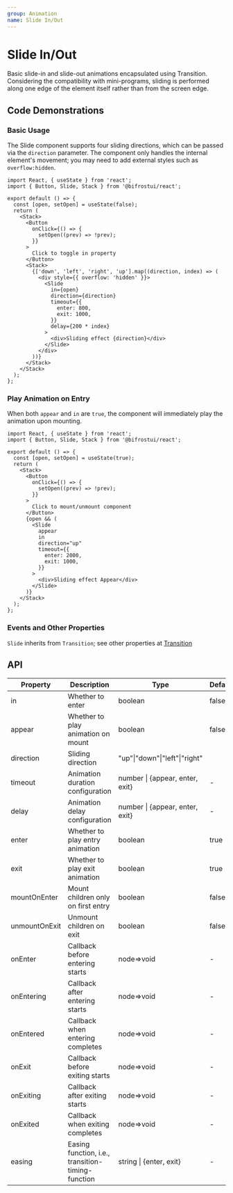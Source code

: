```yaml
---
group: Animation
name: Slide In/Out
---
```


# Slide In/Out

Basic slide-in and slide-out animations encapsulated using Transition.
Considering the compatibility with mini-programs, sliding is performed along one edge of the element itself rather than from the screen edge.

## Code Demonstrations

### Basic Usage

The Slide component supports four sliding directions, which can be passed via the `direction` parameter.
The component only handles the internal element's movement; you may need to add external styles such as `overflow:hidden`.

```tsx
import React, { useState } from 'react';
import { Button, Slide, Stack } from '@bifrostui/react';

export default () => {
  const [open, setOpen] = useState(false);
  return (
    <Stack>
      <Button
        onClick={() => {
          setOpen((prev) => !prev);
        }}
      >
        Click to toggle in property
      </Button>
      <Stack>
        {['down', 'left', 'right', 'up'].map((direction, index) => (
          <div style={{ overflow: 'hidden' }}>
            <Slide
              in={open}
              direction={direction}
              timeout={{
                enter: 800,
                exit: 1000,
              }}
              delay={200 * index}
            >
              <div>Sliding effect {direction}</div>
            </Slide>
          </div>
        ))}
      </Stack>
    </Stack>
  );
};
```

### Play Animation on Entry

When both `appear` and `in` are `true`,
the component will immediately play the animation upon mounting.

```tsx
import React, { useState } from 'react';
import { Button, Slide, Stack } from '@bifrostui/react';

export default () => {
  const [open, setOpen] = useState(true);
  return (
    <Stack>
      <Button
        onClick={() => {
          setOpen((prev) => !prev);
        }}
      >
        Click to mount/unmount component
      </Button>
      {open && (
        <Slide
          appear
          in
          direction="up"
          timeout={{
            enter: 2000,
            exit: 1000,
          }}
        >
          <div>Sliding effect Appear</div>
        </Slide>
      )}
    </Stack>
  );
};
```

### Events and Other Properties

`Slide` inherits from `Transition`; see other properties at [Transition](/cores/transition)

## API

| Property      | Description                                       | Type                            | Default |
| ------------- | ------------------------------------------------- | ------------------------------- | ------- |
| in            | Whether to enter                                  | boolean                         | false   |
| appear        | Whether to play animation on mount                | boolean                         | false   |
| direction     | Sliding direction                                 | "up"\|"down"\|"left"\|"right"   |         |
| timeout       | Animation duration configuration                  | number \| {appear, enter, exit} | -       |
| delay         | Animation delay configuration                     | number \| {appear, enter, exit} | -       |
| enter         | Whether to play entry animation                   | boolean                         | true    |
| exit          | Whether to play exit animation                    | boolean                         | true    |
| mountOnEnter  | Mount children only on first entry                | boolean                         | false   |
| unmountOnExit | Unmount children on exit                          | boolean                         | false   |
| onEnter       | Callback before entering starts                   | node=>void                      | -       |
| onEntering    | Callback after entering starts                    | node=>void                      | -       |
| onEntered     | Callback when entering completes                  | node=>void                      | -       |
| onExit        | Callback before exiting starts                    | node=>void                      | -       |
| onExiting     | Callback after exiting starts                     | node=>void                      | -       |
| onExited      | Callback when exiting completes                   | node=>void                      | -       |
| easing        | Easing function, i.e., transition-timing-function | string \| {enter, exit}         | -       |

